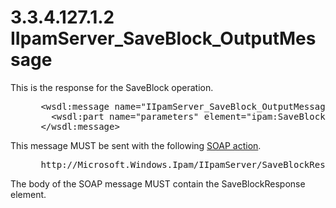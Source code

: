 <html dir="LTR" xmlns:mshelp="http://msdn.microsoft.com/mshelp" xmlns:ddue="http://ddue.schemas.microsoft.com/authoring/2003/5" xmlns:xlink="http://www.w3.org/1999/xlink" xmlns:tool="http://www.microsoft.com/tooltip">
 <body>
 <div id="header">
 <h1 class="heading">3.3.4.127.1.2 IIpamServer_SaveBlock_OutputMessage</h1>
 </div>
 <div id="mainSection">
 <div id="mainBody">
 <div id="allHistory" class="saveHistory"></div>
 <div id="sectionSection0" class="section" name="collapseableSection">
 

<p>This is the response for the SaveBlock operation.</p>

<dl>
<dd>
<div><pre> &lt;wsdl:message name=&quot;IIpamServer_SaveBlock_OutputMessage&quot;&gt;
   &lt;wsdl:part name=&quot;parameters&quot; element=&quot;ipam:SaveBlockResponse&quot; /&gt;
 &lt;/wsdl:message&gt;
</pre></div>
</dd></dl>

<p>This message MUST be sent with the following <a href="21b4a631-8f28-420f-822f-c5f879d5046e.md#gt_c1358651-96c1-4ce0-8e1f-b0b7a94145e3">SOAP action</a>.</p>

<dl>
<dd>
<div><pre> http://Microsoft.Windows.Ipam/IIpamServer/SaveBlockResponse
</pre></div>
</dd></dl>

<p>The body of the SOAP message MUST contain the
SaveBlockResponse element.</p>


 </div>
 </div>
 </div>
 </body>
</html>